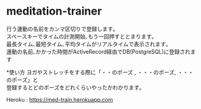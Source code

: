 meditation-trainer
==================
行う運動の名前をカンマ区切りで登録します｡  
スペースキーでタイムの計測開始､もう一回押すととまります｡  
最長タイム､最短タイム､平均タイムがリアルタイムで表示されます｡  
運動の名前､かかった時間がActiveRecord経由でDB(PostgreSQL)に登録されます  

*使い方
ヨガやストレッチをする際に「・・のポーズ , ・・・のポーズ, ・・・のポーズ」と  
登録するとどのポーズをどれくらいやったかわかります｡  

Heroku : https://med-train.herokuapp.com
